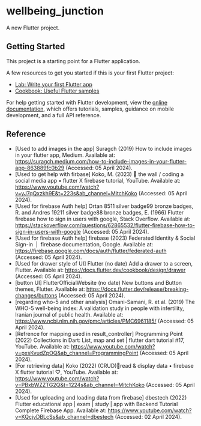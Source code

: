 # wellbeing_junction

A new Flutter project.

## Getting Started

This project is a starting point for a Flutter application.

A few resources to get you started if this is your first Flutter project:

- [Lab: Write your first Flutter app](https://docs.flutter.dev/get-started/codelab)
- [Cookbook: Useful Flutter samples](https://docs.flutter.dev/cookbook)

For help getting started with Flutter development, view the
[online documentation](https://docs.flutter.dev/), which offers tutorials,
samples, guidance on mobile development, and a full API reference.

## Reference
- [Used to add images in the app] Suragch (2019) How to include images in your flutter app, Medium. Available at: https://suragch.medium.com/how-to-include-images-in-your-flutter-app-863889fc0b29 (Accessed: 05 April 2024). 
- [Used to get help with firbase] Koko, M. (2023) 📱 the wall / coding a social media app • flutter X firebase tutorial, YouTube. Available at: https://www.youtube.com/watch?v=yJ7qQxzkh9E&t=223s&ab_channel=MitchKoko (Accessed: 05 April 2024). 
- [Used for firebase Auth help] Ortan 8511 silver badge99 bronze badges, R. and Andres 19211 silver badge88 bronze badges, E. (1966) Flutter firebase how to sign in users with google, Stack Overflow. Available at: https://stackoverflow.com/questions/62865532/flutter-firebase-how-to-sign-in-users-with-google (Accessed: 05 April 2024). 
- [Used for firebase Auth help] firebase (2023) Federated Identity & Social Sign-in  |  firebase documentation, Google. Available at: https://firebase.google.com/docs/auth/flutter/federated-auth (Accessed: 05 April 2024). 
- [Used for drawer style of UI] Flutter (no date) Add a drawer to a screen, Flutter. Available at: https://docs.flutter.dev/cookbook/design/drawer (Accessed: 05 April 2024). 
- [button UI] FlutterOfficialWebsite (no date) New buttons and Button themes, Flutter. Available at: https://docs.flutter.dev/release/breaking-changes/buttons (Accessed: 05 April 2024). 
- [regarding who-5 and other analysis] Omani-Samani, R. et al. (2019) The WHO-5 well-being index: A validation study in people with infertility, Iranian journal of public health. Available at: https://www.ncbi.nlm.nih.gov/pmc/articles/PMC6961185/ (Accessed: 05 April 2024). 
- [Refrence for mapping used in result_controller] Programming Point (2022) Collections in Dart: List, map and set | flutter dart tutorial #17, YouTube. Available at: https://www.youtube.com/watch?v=pxsKvudZpOQ&ab_channel=ProgrammingPoint (Accessed: 05 April 2024). 
- [For retrieving data] Koko (2022) (CRUD)📱read & display data • firebase X flutter tutorial ♡, YouTube. Available at: https://www.youtube.com/watch?v=PBxbWZZTG2Q&t=1224s&ab_channel=MitchKoko (Accessed: 05 April 2024). 
- [Used for uploading and loading data from firebase] dbestech (2022) Flutter educational app | exam | study | app with Backend Tutorial Complete Firebase App. Available at: https://www.youtube.com/watch?v=KQcjvDBLcSs&ab_channel=dbestech (Accessed: 02 April 2024).
